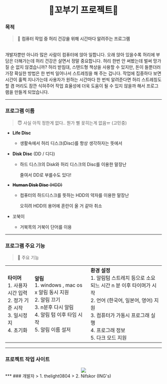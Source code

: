 # <div align ="center"> 🐢꼬부기 프로젝트🐢 </div>

### 목적 
> 📌 **컴퓨터 작업 중 허리 건강을 위해 시간마다 알려주는 프로그램**
<br>
개발자뿐만 아니라 많은 사람이 컴퓨터에 앉아 일합니다.
오래 앉아 있을수록 허리에 부담은 더해가는데 허리 건강은 살면서 정말 중요합니다. 
허리 한번 안 써봤는데 벌써 망가질 순 없지 않겠습니까? 허리 받침대, 스탠드형 책상을 사용할 수 있지만, 돈이 들뿐더러 가장 확실한 방법은 한 번씩 일어나서 스트레칭을 해 주는 겁니다.
작업에 집중하다 보면 시간이 훌쩍 지나가는데 사용자가 원하는 시간마다 한 번씩 알려준다면 허리 스트레칭도 할 겸 머리도 잠깐 식혀주어 작업 효율성에 더욱 도움이 될 수 있지 않을까 해서 프로그램을 만들게 되었습니다.

***

###  프로그램 이름 
> 😇 사실 아직 정한게 없다.. 뭔가 삘 꽂히는게 없음ㅠ (고민중)

- **Life Disc**
    - 생활속에서 허리 디스크(Disc)를 항상 생각하자는 뜻에서
- **Disk Disc** (DD / 디디)
    - 하드 디스크의 Disk와 허리 디스크의 Disc를 이용한 말장난
        
        줄여서 DD로 부를수도 있다!
        

- ~~**Human Disk Disc** (HDD)~~
    - 컴퓨터의 하드디스크를 뜻하는 HDD의 약자를 이용한 말장난
        
        오히려 HDD의 용어에 혼란이 올 거 같아 취소
        
- 꼬북이
    - 거북목의 거북이 단어를 이용

***
### 프로그램 주요 기능 

> 📌 주요 기능 
<table>
  <tr>
<td> 
  <b> 타이머 </b> <br>
1. 사용자 시간 입력 <br>
2. 정가 기준 시작 <br>
3. 일시정지 <br>
4. 초기화 <br>
    </td>

<td>
  <b> 알림 </b> <br>
  1. windows , mac os x 알림 동시 지원  <br>
  2. 알림 끄기  <br>
  3. n분후 다시 알림 <br>
  4. 알림 텀 이후 타임 시작  <br>
  5. 알림 이름 설저  <br>
    </td>
    <td>
      <b> 환경 설정 </b> <br>
      1. 알림텀 스트레치 등으로 소요되느 시간 n 분 이후 타이머가 시작 <br>
      2. 언어 (한국어, 일본어, 영어) 지원 <br>
      3. 컴퓨터가 가동시 프로그래 실행 <br>
      4. 프로그래 정보 <br>
      5. 다크 모드 지원 <br>
    </td>
    </table>

***
### 프로젝트 작업 사이트 
<div align ="center"> 
<a href="https://thelight0804.notion.site/Python-Project-8b62c4996c7949fdb76744557e083546" target="Notion"><img src="https://img.shields.io/badge/Notion-000000?style=flat-square&logo=Notion&logoColor=white"/></a>
  </div>
***
### 개발자 
> 1. thelight0804
> 2. Nifskor (ING's) <a href="https://github.com/Nifskor"></a> 
